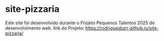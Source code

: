 # site-pizzaria
Este site foi desenvolvido durante o Projeto Pequenos Talentos 2025 de desenvolvimento web.
link do Projeto: https://rodriguesbzrr.github.io/site-pizzaria/
